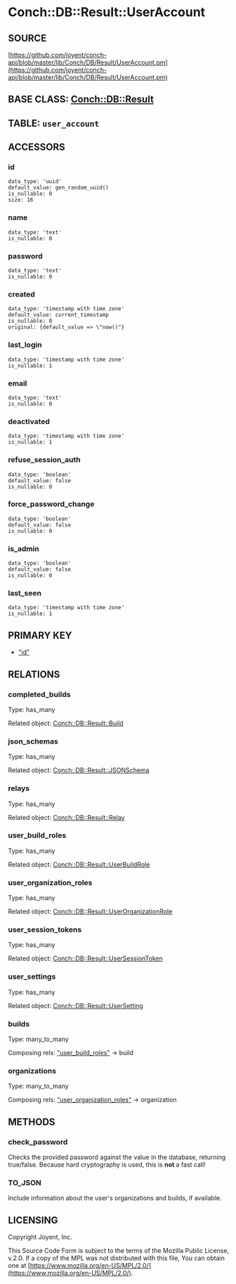 # Conch::DB::Result::UserAccount

## SOURCE

[https://github.com/joyent/conch-api/blob/master/lib/Conch/DB/Result/UserAccount.pm](https://github.com/joyent/conch-api/blob/master/lib/Conch/DB/Result/UserAccount.pm)

## BASE CLASS: [Conch::DB::Result](../modules/Conch%3A%3ADB%3A%3AResult)

## TABLE: `user_account`

## ACCESSORS

### id

```
data_type: 'uuid'
default_value: gen_random_uuid()
is_nullable: 0
size: 16
```

### name

```
data_type: 'text'
is_nullable: 0
```

### password

```
data_type: 'text'
is_nullable: 0
```

### created

```
data_type: 'timestamp with time zone'
default_value: current_timestamp
is_nullable: 0
original: {default_value => \"now()"}
```

### last\_login

```
data_type: 'timestamp with time zone'
is_nullable: 1
```

### email

```
data_type: 'text'
is_nullable: 0
```

### deactivated

```
data_type: 'timestamp with time zone'
is_nullable: 1
```

### refuse\_session\_auth

```
data_type: 'boolean'
default_value: false
is_nullable: 0
```

### force\_password\_change

```
data_type: 'boolean'
default_value: false
is_nullable: 0
```

### is\_admin

```
data_type: 'boolean'
default_value: false
is_nullable: 0
```

### last\_seen

```
data_type: 'timestamp with time zone'
is_nullable: 1
```

## PRIMARY KEY

- ["id"](#id)

## RELATIONS

### completed\_builds

Type: has\_many

Related object: [Conch::DB::Result::Build](../modules/Conch%3A%3ADB%3A%3AResult%3A%3ABuild)

### json\_schemas

Type: has\_many

Related object: [Conch::DB::Result::JSONSchema](../modules/Conch%3A%3ADB%3A%3AResult%3A%3AJSONSchema)

### relays

Type: has\_many

Related object: [Conch::DB::Result::Relay](../modules/Conch%3A%3ADB%3A%3AResult%3A%3ARelay)

### user\_build\_roles

Type: has\_many

Related object: [Conch::DB::Result::UserBuildRole](../modules/Conch%3A%3ADB%3A%3AResult%3A%3AUserBuildRole)

### user\_organization\_roles

Type: has\_many

Related object: [Conch::DB::Result::UserOrganizationRole](../modules/Conch%3A%3ADB%3A%3AResult%3A%3AUserOrganizationRole)

### user\_session\_tokens

Type: has\_many

Related object: [Conch::DB::Result::UserSessionToken](../modules/Conch%3A%3ADB%3A%3AResult%3A%3AUserSessionToken)

### user\_settings

Type: has\_many

Related object: [Conch::DB::Result::UserSetting](../modules/Conch%3A%3ADB%3A%3AResult%3A%3AUserSetting)

### builds

Type: many\_to\_many

Composing rels: ["user\_build\_roles"](#user_build_roles) -> build

### organizations

Type: many\_to\_many

Composing rels: ["user\_organization\_roles"](#user_organization_roles) -> organization

## METHODS

### check\_password

Checks the provided password against the value in the database, returning true/false.
Because hard cryptography is used, this is **not** a fast call!

### TO\_JSON

Include information about the user's organizations and builds, if available.

## LICENSING

Copyright Joyent, Inc.

This Source Code Form is subject to the terms of the Mozilla Public License,
v.2.0. If a copy of the MPL was not distributed with this file, You can obtain
one at [https://www.mozilla.org/en-US/MPL/2.0/](https://www.mozilla.org/en-US/MPL/2.0/).
